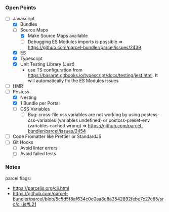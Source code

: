 ### Open Points
- [ ] Javascript
    - [x] Bundles
    - [ ] Source Maps
        - [x] Make Source Maps available
        - [ ] Debugging ES Modules imports is possible => https://github.com/parcel-bundler/parcel/issues/2439
    - [x] ES
    - [x] Typescript
    - [x] Unit Testing Library (Jest)
        - use TS configuration from https://basarat.gitbooks.io/typescript/docs/testing/jest.html. It will automatically fix the ES Modules issues
- [ ] HMR
- [ ] Postcss
    - [x] Nesting
    - [x] 1 Bundle per Portal
    - [ ] CSS Variables
        - [ ] Bug: cross-file css variables are not working by using postcss-css-variables (variables undefined) or postcss-preset-env (variables cached wrong) => https://github.com/parcel-bundler/parcel/issues/2454
- [ ] Code Fromatter like Prettier or StandardJS
- [ ] Git Hooks
    - [ ] Avoid linter errors
    - [ ] Avoid failed tests

### Notes
parcel flags:
- https://parceljs.org/cli.html
- https://github.com/parcel-bundler/parcel/blob/5c5d5f8af634c0e0aa8e8a3542892febe7c27e85/src/cli.js#L21